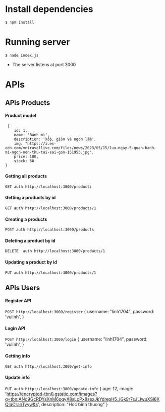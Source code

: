 # Install dependencies
```$ npm install```
# Running server
```$ node index.js```
- The server listens at port 3000
# APIs
## APIs Products
#### Product model
     {
        id: 1,
        name: 'Bánh mì',
        description: 'Xốp, giòn và ngon lắm',
        img: "https://i.ex-cdn.com/vntravellive.com/files/news/2023/05/15/luu-ngay-5-quan-banh-mi-ngon-nen-thu-tai-sai-gon-151953.jpg",
        price: 100,
        stock: 50
    }
#### Getting all products
```GET auth http://localhost:3000/products```
#### Getting a products by id
```GET auth http://localhost:3000/products/1```
#### Creating a products
```POST auth http://localhost:3000/products```
#### Deleting a product by id
```DELETE  auth http://localhost:3000/products/1```
#### Updating a product by id
```PUT auth http://localhost:3000/products/1```


## APIs Users
#### Register API
```POST http://localhost:3000/register```
     {
        username: "linh1704",
        password: 'vulinh',
    }
#### Login API
```POST http://localhost:3000/login```
     {
        username: "linh1704",
        password: 'vulinh',
    }
#### Getting info
```GET auth http://localhost:3000/get-info```
#### Update info
```PUT auth http://localhost:3000/update-info```
        {
            age: 12,
            image: 'https://encrypted-tbn0.gstatic.com/images?q=tbn:ANd9GcRDYsXnM6pqyX8sLoPx8sexJkYdrepH5_jGk9r7sJLIwuXSl6XQIqOranTyyw&s',
            description: "Hoc binh thuong"
        }
